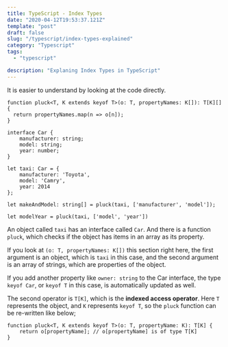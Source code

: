 ```yaml
---
title: TypeScript - Index Types
date: "2020-04-12T19:53:37.121Z"
template: "post"
draft: false
slug: "/typescript/index-types-explained"
category: "Typescript"
tags:
  - "typescript"

description: "Explaning Index Types in TypeScript"
---
```


It is easier to understand by looking at the code directly.

```
function pluck<T, K extends keyof T>(o: T, propertyNames: K[]): T[K][] {
  return propertyNames.map(n => o[n]);
}

interface Car {
    manufacturer: string;
    model: string;
    year: number;
}

let taxi: Car = {
    manufacturer: 'Toyota',
    model: 'Camry',
    year: 2014
};

let makeAndModel: string[] = pluck(taxi, ['manufacturer', 'model']);

let modelYear = pluck(taxi, ['model', 'year'])
```

An object called `taxi` has an interface called `Car`. And there is a function `pluck`, which checks if the object has items in an array as its property.

If you look at `(o: T, propertyNames: K[])` this section right here, the first argument is an object, which is `taxi` in this case, and the second argument is an array of strings, which are properties of the object.

If you add another property like `owner: string` to the Car interface, the type `keyof Car`, or `keyof T` in this case, is automatically updated as well.

The second operator is `T[K]`, which is the **indexed access operator**. Here `T` represents the object, and `K` represents `keyof T`, so the `pluck` function can be re-written like below;

```
function pluck<T, K extends keyof T>(o: T, propertyName: K): T[K] {
    return o[propertyName]; // o[propertyName] is of type T[K]
}
```
